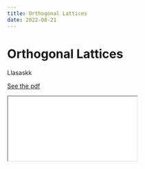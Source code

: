 ```yaml
---
title: Orthogonal Lattices
date: 2022-08-21
---
```

<script>
	
</script>
# Orthogonal Lattices
Llasaskk

<a href="/projects/lattice-radially-monotone/main.pdf">See the pdf</a>
<iframe src="/projects/lattice-radially-monotone/main.pdf" />

<style>
	iframe {
		width: 100%;
		min-height: 600px;
	}
</style>